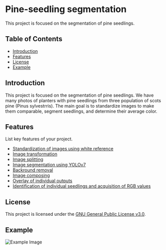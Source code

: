 # Pine-seedling segmentation

This project is focused on the segmentation of pine seedlings.

## Table of Contents

- [Introduction](#introduction)
- [Features](#features)
- [License](#license)
- [Example](#example)

## Introduction

This project is focused on the segmentation of pine seedlings. We have many photos of planters with pine seedlings from three population of scots pine (Pinus sylvestrris). The main goal is to standardize images to make them comparable, segment seedlings, and determine their average color.

## Features

List key features of your project.

- [Standardization of images using white reference](./1_standardization)
- [Image transformation](./2_transformation)
- [Image splitting](./3_splitting)
- [Image segmentation using YOLOv7](./4_segmentation)
- [Backround removal](./5_backround_removal)
- [Image composing](./6_composing)
- [Overlay of individual outputs](./7_overlaying)
- [Identification of individual seedlings and acquisition of RGB values](./8_RGB_acquisition)

## License
This project is licensed under the [GNU General Public License v3.0](LICENSE).

## Example
![Example Image](/path/to/your/images/example_image.png)
